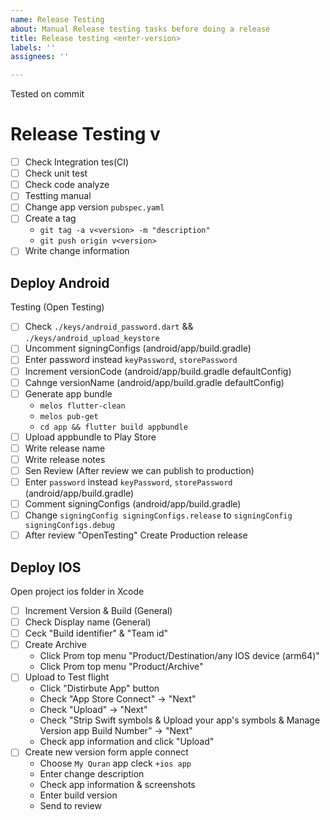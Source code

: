 ```yaml
---
name: Release Testing
about: Manual Release testing tasks before doing a release
title: Release testing <enter-version>
labels: ''
assignees: ''

---
```


Tested on commit <enter-commit>

# Release Testing v<enter-version>
- [ ] Check Integration tes(CI)
- [ ] Check unit test
- [ ] Check code analyze
- [ ] Testting manual
- [ ] Change app version `pubspec.yaml`
- [ ] Create a tag 
  - `git tag -a v<version> -m "description"`
  - `git push origin v<version>`
- [ ] Write change information
 
## Deploy Android 
Testing (Open Testing)
- [ ] Check `./keys/android_password.dart` && `./keys/android_upload_keystore`
- [ ] Uncomment signingConfigs (android/app/build.gradle)
- [ ] Enter password instead `keyPassword`, `storePassword`
- [ ] Increment versionCode (android/app/build.gradle defaultConfig)
- [ ] Cahnge versionName (android/app/build.gradle defaultConfig)
- [ ] Generate app bundle
  - `melos flutter-clean`
  - `melos pub-get`
  - `cd app && flutter build appbundle`
- [ ] Upload appbundle to Play Store
- [ ] Write release name
- [ ] Write release notes 
- [ ] Sen Review (After review we can publish to production)
- [ ] Enter `password` instead `keyPassword`, `storePassword` (android/app/build.gradle)
- [ ] Comment signingConfigs (android/app/build.gradle)
- [ ] Change `signingConfig signingConfigs.release` to `signingConfig signingConfigs.debug`
- [ ] After review "OpenTesting" Create Production release
  
## Deploy IOS
Open project ios folder in Xcode
- [ ] Increment Version & Build (General)
- [ ] Check Display name (General)
- [ ] Ceck "Build identifier" & "Team id"
- [ ] Create Archive
  -  Click Prom top menu "Product/Destination/any IOS device (arm64)"
  -  Click Prom top menu "Product/Archive"
- [ ] Upload to Test flight
  - Click "Distirbute App" button
  - Check "App Store Connect" -> "Next"
  - Check "Upload" -> "Next"
  - Check "Strip Swift symbols & Upload your app's symbols & Manage Version app Build Number" -> "Next"
  - Check app information and click "Upload"
- [ ] Create new version form apple connect
  - Choose `My Quran` app cleck `+ios app`
  - Enter change description
  - Check app information & screenshots
  - Enter build version
  - Send to review
